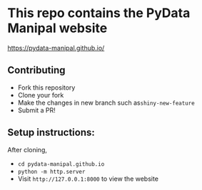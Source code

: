 # This repo contains the PyData Manipal website

https://pydata-manipal.github.io/

## Contributing
- Fork this repository
- Clone your fork
- Make the changes in new branch such as`shiny-new-feature`
- Submit a PR!

## Setup instructions:
After cloning, 
- `cd pydata-manipal.github.io` 
- `python -m http.server` 
- Visit `http://127.0.0.1:8000` to view the website
